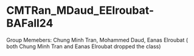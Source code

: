 # CMTRan_MDaud_EElroubat-BAFall24
Group Memebers: Chung Minh Tran, Mohammed Daud, Eanas Elroubat ( both Chung Minh Tran and Eanas Elroubat dropped the class)
